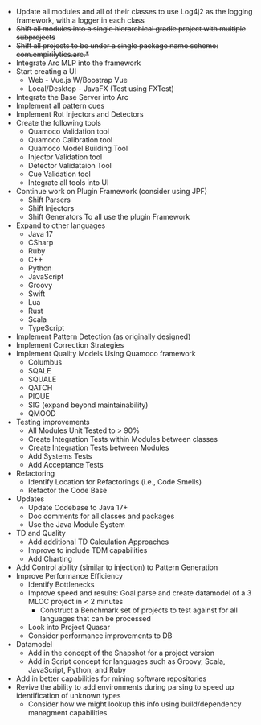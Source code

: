 * Update all modules and all of their classes to use Log4j2 as the logging framework, with a logger in each class
* ~~Shift all modules into a single hierarchical gradle project with multiple subprojects~~
* ~~Shift all projects to be under a single package name scheme: com.empirilytics.arc.*~~
* Integrate Arc MLP into the framework
* Start creating a UI
  - Web - Vue.js W/Boostrap Vue
  - Local/Desktop - JavaFX (Test using FXTest)
* Integrate the Base Server into Arc
* Implement all pattern cues
* Implement Rot Injectors and Detectors
* Create the following tools
  - Quamoco Validation tool
  - Quamoco Calibration tool
  - Quamoco Model Building Tool
  - Injector Validation tool
  - Detector Validataion Tool
  - Cue Validation tool
  - Integrate all tools into UI
* Continue work on Plugin Framework (consider using JPF)
  - Shift Parsers
  - Shift Injectors
  - Shift Generators
    To all use the plugin Framework
* Expand to other languages
  - Java 17
  - CSharp
  - Ruby
  - C++
  - Python
  - JavaScript
  - Groovy
  - Swift
  - Lua
  - Rust
  - Scala
  - TypeScript
* Implement Pattern Detection (as originally designed)
* Implement Correction Strategies
* Implement Quality Models Using Quamoco framework
  - Columbus
  - SQALE
  - SQUALE
  - QATCH
  - PIQUE
  - SIG (expand beyond maintainability)
  - QMOOD
* Testing improvements
  - All Modules Unit Tested to > 90%
  - Create Integration Tests within Modules between classes
  - Create Integration Tests between Modules
  - Add Systems Tests
  - Add Acceptance Tests
* Refactoring
  - Identify Location for Refactorings (i.e., Code Smells)
  - Refactor the Code Base
* Updates
  - Update Codebase to Java 17+
  - Doc comments for all classes and packages
  - Use the Java Module System
* TD and Quality
  - Add additional TD Calculation Approaches
  - Improve to include TDM capabilities
  - Add Charting
* Add Control ability (similar to injection) to Pattern Generation
* Improve Performance Efficiency
  - Identify Bottlenecks
  - Improve speed and results: Goal parse and create datamodel of a 3 MLOC project in < 2 minutes
    - Construct a Benchmark set of projects to test against for all languages that can be processed
  - Look into Project Quasar
  - Consider performance improvements to DB
* Datamodel
  - Add in the concept of the Snapshot for a project version
  - Add in Script concept for languages such as Groovy, Scala, JavaScript, Python, and Ruby
* Add in better capabilities for mining software repositories
* Revive the ability to add environments during parsing to speed up identification of unknown types
  - Consider how we might lookup this info using build/dependency managment capabilities
